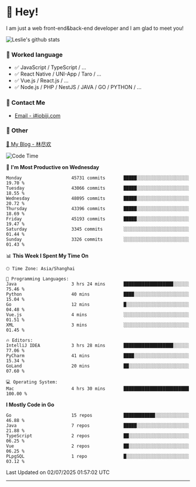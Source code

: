 # 👋 Hey!

I am just a web front-end&back-end developer and I am glad to meet you!

![Leslie's github stats](https://github-readme-stats.vercel.app/api?username=unsafe-ptr&&show_icons=true&&title_color=1abc9c&&icon_color=1abc9c)


### 📝 Worked language

- ✅ JavaScript / TypeScript / ...
- ✅ React Native / UNI-App / Taro / ...
- ✅ Vue.js / React.js / ...
- ✅ Node.js / PHP / NestJS / JAVA / GO / PYTHON / ...

### 📮 Contact Me

- [Email - i#iobiji.com](mailto:i@iobiji.com)


### 🤪 Other

[📌 My Blog - 林尽欢](https://iobiji.com)

<!--START_SECTION:waka-->
![Code Time](http://img.shields.io/badge/Code%20Time-1%2C797%20hrs%2048%20mins-blue)

📅 **I'm Most Productive on Wednesday** 

```text
Monday                   45731 commits       █████░░░░░░░░░░░░░░░░░░░░   19.70 % 
Tuesday                  43066 commits       █████░░░░░░░░░░░░░░░░░░░░   18.55 % 
Wednesday                48095 commits       █████░░░░░░░░░░░░░░░░░░░░   20.72 % 
Thursday                 43396 commits       █████░░░░░░░░░░░░░░░░░░░░   18.69 % 
Friday                   45193 commits       █████░░░░░░░░░░░░░░░░░░░░   19.47 % 
Saturday                 3345 commits        ░░░░░░░░░░░░░░░░░░░░░░░░░   01.44 % 
Sunday                   3326 commits        ░░░░░░░░░░░░░░░░░░░░░░░░░   01.43 % 
```


📊 **This Week I Spent My Time On** 

```text
🕑︎ Time Zone: Asia/Shanghai

💬 Programming Languages: 
Java                     3 hrs 24 mins       ███████████████████░░░░░░   75.46 % 
Python                   40 mins             ████░░░░░░░░░░░░░░░░░░░░░   15.04 % 
Go                       12 mins             █░░░░░░░░░░░░░░░░░░░░░░░░   04.48 % 
Vue.js                   4 mins              ░░░░░░░░░░░░░░░░░░░░░░░░░   01.51 % 
XML                      3 mins              ░░░░░░░░░░░░░░░░░░░░░░░░░   01.45 % 

🔥 Editors: 
IntelliJ IDEA            3 hrs 28 mins       ███████████████████░░░░░░   77.06 % 
PyCharm                  41 mins             ████░░░░░░░░░░░░░░░░░░░░░   15.34 % 
GoLand                   20 mins             ██░░░░░░░░░░░░░░░░░░░░░░░   07.60 % 

💻 Operating System: 
Mac                      4 hrs 30 mins       █████████████████████████   100.00 % 
```

**I Mostly Code in Go** 

```text
Go                       15 repos            ████████████░░░░░░░░░░░░░   46.88 % 
Java                     7 repos             █████░░░░░░░░░░░░░░░░░░░░   21.88 % 
TypeScript               2 repos             ██░░░░░░░░░░░░░░░░░░░░░░░   06.25 % 
Vue                      2 repos             ██░░░░░░░░░░░░░░░░░░░░░░░   06.25 % 
PLpgSQL                  1 repo              █░░░░░░░░░░░░░░░░░░░░░░░░   03.12 % 
```




 Last Updated on 02/07/2025 01:57:02 UTC
<!--END_SECTION:waka-->
---
